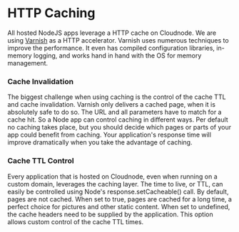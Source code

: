 # HTTP Caching

All hosted NodeJS apps leverage a HTTP cache on Cloudnode. We are using <span class="external">[Varnish](http://www.varnish-cache.org/)</span> as a HTTP accelerator. Varnish uses numerous techniques to improve the performance. It even has compiled configuration libraries, in-memory logging, and works hand in hand with the OS for memory management.

### Cache Invalidation

The biggest challenge when using caching is the control of the cache TTL and cache invalidation.  Varnish only delivers a cached page, when it is absolutely safe to do so. The URL and all parameters have to match for a cache hit. So a Node app can control caching in different ways. Per default no caching takes place, but you should decide which pages or parts of your app could benefit from caching. Your application's response time will improve dramatically when you take the advantage of caching.

### Cache TTL Control

Every application that is hosted on Cloudnode, even when running on a custom domain, leverages the caching layer. The time to live, or TTL, can easily be controlled using Node's response.setCacheable() call. By default, pages are not cached. When set to true, pages are cached for a long time, a perfect choice for pictures and other static content. When set to undefined, the cache headers need to be supplied by the application. This option allows custom control of the cache TTL times.